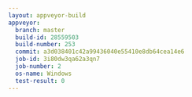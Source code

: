 ```yaml
---
layout: appveyor-build
appveyor:
  branch: master
  build-id: 28559503
  build-number: 253
  commit: a3d038401c42a99436040e55410e8db64cea14e6
  job-id: 3i80dw3qa62a3qn7
  job-number: 2
  os-name: Windows
  test-result: 0
---
```

